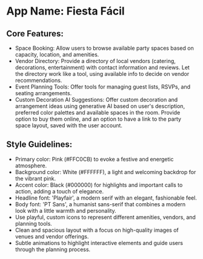 # **App Name**: Fiesta Fácil

## Core Features:

- Space Booking: Allow users to browse available party spaces based on capacity, location, and amenities.
- Vendor Directory: Provide a directory of local vendors (catering, decorations, entertainment) with contact information and reviews. Let the directory work like a tool, using available info to decide on vendor recommendations.
- Event Planning Tools: Offer tools for managing guest lists, RSVPs, and seating arrangements.
- Custom Decoration AI Suggestions: Offer custom decoration and arrangement ideas using generative AI based on user's description, preferred color palettes and available spaces in the room. Provide option to buy them online, and an option to have a link to the party space layout, saved with the user account.

## Style Guidelines:

- Primary color: Pink (#FFC0CB) to evoke a festive and energetic atmosphere.
- Background color: White (#FFFFFF), a light and welcoming backdrop for the vibrant pink.
- Accent color: Black (#000000) for highlights and important calls to action, adding a touch of elegance.
- Headline font: 'Playfair', a modern serif with an elegant, fashionable feel.
- Body font: 'PT Sans', a humanist sans-serif that combines a modern look with a little warmth and personality.
- Use playful, custom icons to represent different amenities, vendors, and planning tools.
- Clean and spacious layout with a focus on high-quality images of venues and vendor offerings.
- Subtle animations to highlight interactive elements and guide users through the planning process.